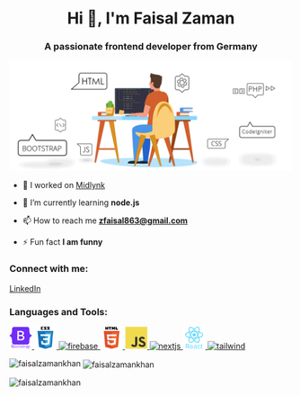 <h1 align="center">Hi 👋, I'm Faisal Zaman</h1>
<h3 align="center">A passionate frontend developer from Germany</h3>

<p align="left"> <img src="https://raw.githubusercontent.com/priyan1995/priyan1995/master/readme-image.gif" alt="faisalzamankhan" /> </p>

- 🔭 I worked on [Midlynk](https://app.midlynk.com/jobs/listing)

- 🌱 I’m currently learning **node.js**

- 📫 How to reach me **zfaisal863@gmail.com**

- ⚡ Fun fact **I am funny**

<h3 align="left">Connect with me:</h3>
<p align="left">
  <a href='https://www.linkedin.com/in/faisal-zaman-2a1a0b150/' target='_blank'>LinkedIn</a>
</p>

<h3 align="left">Languages and Tools:</h3>
<p align="left"> <a href="https://getbootstrap.com" target="_blank" rel="noreferrer"> <img src="https://raw.githubusercontent.com/devicons/devicon/master/icons/bootstrap/bootstrap-plain-wordmark.svg" alt="bootstrap" width="40" height="40"/> </a> <a href="https://www.w3schools.com/css/" target="_blank" rel="noreferrer"> <img src="https://raw.githubusercontent.com/devicons/devicon/master/icons/css3/css3-original-wordmark.svg" alt="css3" width="40" height="40"/> </a> <a href="https://firebase.google.com/" target="_blank" rel="noreferrer"> <img src="https://www.vectorlogo.zone/logos/firebase/firebase-icon.svg" alt="firebase" width="40" height="40"/> </a> <a href="https://www.w3.org/html/" target="_blank" rel="noreferrer"> <img src="https://raw.githubusercontent.com/devicons/devicon/master/icons/html5/html5-original-wordmark.svg" alt="html5" width="40" height="40"/> </a> <a href="https://developer.mozilla.org/en-US/docs/Web/JavaScript" target="_blank" rel="noreferrer"> <img src="https://raw.githubusercontent.com/devicons/devicon/master/icons/javascript/javascript-original.svg" alt="javascript" width="40" height="40"/> </a> <a href="https://nextjs.org/" target="_blank" rel="noreferrer"> <img src="https://cdn.worldvectorlogo.com/logos/nextjs-2.svg" alt="nextjs" width="40" height="40"/> </a> <a href="https://reactjs.org/" target="_blank" rel="noreferrer"> <img src="https://raw.githubusercontent.com/devicons/devicon/master/icons/react/react-original-wordmark.svg" alt="react" width="40" height="40"/> </a> <a href="https://tailwindcss.com/" target="_blank" rel="noreferrer"> <img src="https://www.vectorlogo.zone/logos/tailwindcss/tailwindcss-icon.svg" alt="tailwind" width="40" height="40"/> </a> </p>

<p><img align="left" src="https://github-readme-stats.vercel.app/api/top-langs?username=faisalzamankhan&show_icons=true&locale=en&layout=compact" alt="faisalzamankhan" /></p>

<p>&nbsp;<img align="center" src="https://github-readme-stats.vercel.app/api?username=faisalzamankhan&show_icons=true&locale=en" alt="faisalzamankhan" /></p>

<p><img align="center" src="https://github-readme-streak-stats.herokuapp.com/?user=faisalzamankhan&" alt="faisalzamankhan" /></p>
